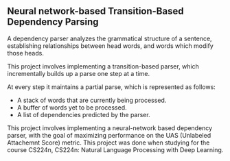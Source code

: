 ## Neural network-based Transition-Based Dependency Parsing
A dependency parser analyzes the grammatical structure of a sentence, establishing relationships between head words, and words which modify those heads. 

This project involves implementing a transition-based parser, which incrementally builds up a parse one step at a time. 

At every step it maintains a partial parse, which is represented as follows:
- A stack of words that are currently being processed. 
- A buffer of words yet to be processed.
- A list of dependencies predicted by the parser.

This project involves implementing a neural-network based dependency parser, with the goal of maximizing performance on the UAS (Unlabeled Attachemnt Score) metric.
This project was done when studying for the course CS224n, CS224n: Natural Language Processing with Deep Learning.

